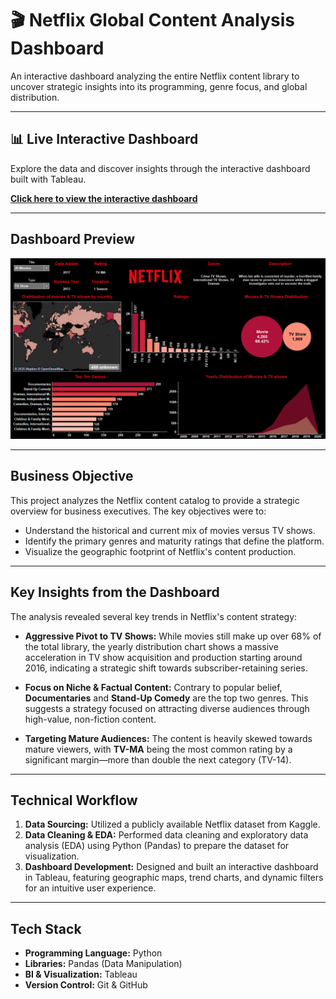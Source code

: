 # 🎬 Netflix Global Content Analysis Dashboard

An interactive dashboard analyzing the entire Netflix content library to uncover strategic insights into its programming, genre focus, and global distribution.

---

## 📊 Live Interactive Dashboard

Explore the data and discover insights through the interactive dashboard built with Tableau.

**[Click here to view the interactive dashboard](https://public.tableau.com/app/profile/vivo.sorhie/vizzes)**

---

## Dashboard Preview

![Netflix Dashboard Preview](Netflix-Tableau.png)

---

## Business Objective

This project analyzes the Netflix content catalog to provide a strategic overview for business executives. The key objectives were to:

* Understand the historical and current mix of movies versus TV shows.
* Identify the primary genres and maturity ratings that define the platform.
* Visualize the geographic footprint of Netflix's content production.

---

## Key Insights from the Dashboard

The analysis revealed several key trends in Netflix's content strategy:

* **Aggressive Pivot to TV Shows:** While movies still make up over 68% of the total library, the yearly distribution chart shows a massive acceleration in TV show acquisition and production starting around 2016, indicating a strategic shift towards subscriber-retaining series.

* **Focus on Niche & Factual Content:** Contrary to popular belief, **Documentaries** and **Stand-Up Comedy** are the top two genres. This suggests a strategy focused on attracting diverse audiences through high-value, non-fiction content.

* **Targeting Mature Audiences:** The content is heavily skewed towards mature viewers, with **TV-MA** being the most common rating by a significant margin—more than double the next category (TV-14).

---

## Technical Workflow

1.  **Data Sourcing:** Utilized a publicly available Netflix dataset from Kaggle.
2.  **Data Cleaning & EDA:** Performed data cleaning and exploratory data analysis (EDA) using Python (Pandas) to prepare the dataset for visualization.
3.  **Dashboard Development:** Designed and built an interactive dashboard in Tableau, featuring geographic maps, trend charts, and dynamic filters for an intuitive user experience.

---

## Tech Stack

* **Programming Language:** Python
* **Libraries:** Pandas (Data Manipulation)
* **BI & Visualization:** Tableau
* **Version Control:** Git & GitHub
